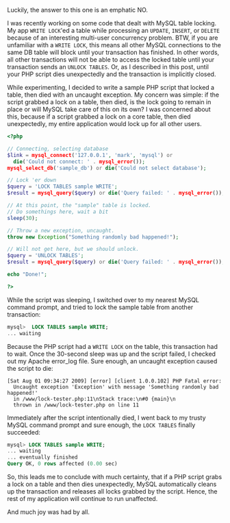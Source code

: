 Luckily, the answer to this one is an emphatic NO.

I was recently working on some code that dealt with MySQL table locking.  My app `WRITE LOCK`'ed a table while processing an `UPDATE`, `INSERT`, or `DELETE` because of an interesting multi-user concurrency problem.  BTW, if you are unfamiliar with a `WRITE LOCK`, this means all other MySQL connections to the same DB table will block until your transaction has finished.  In other words, all other transactions will not be able to access the locked table until your transaction sends an `UNLOCK TABLES`.  Or, as I described in this post, until your PHP script dies unexpectedly and the transaction is implicitly closed.

While experimenting, I decided to write a sample PHP script that locked a table, then died with an uncaught exception.  My concern was simple: if the script grabbed a lock on a table, then died, is the lock going to remain in place or will MySQL take care of this on its own?  I was concerned about this, because if a script grabbed a lock on a core table, then died unexpectedly, my entire application would lock up for all other users.

```php
<?php

// Connecting, selecting database
$link = mysql_connect('127.0.0.1', 'mark', 'mysql') or
  die('Could not connect: ' . mysql_error());
mysql_select_db('sample_db') or die('Could not select database');

// Lock 'er down
$query = 'LOCK TABLES sample WRITE';
$result = mysql_query($query) or die('Query failed: ' . mysql_error());

// At this point, the "sample" table is locked.
// Do somethings here, wait a bit
sleep(30);

// Throw a new exception, uncaught.
throw new Exception("Something randomly bad happened!");

// Will not get here, but we should unlock.
$query = 'UNLOCK TABLES';
$result = mysql_query($query) or die('Query failed: ' . mysql_error());

echo "Done!";

?>
```

While the script was sleeping, I switched over to my nearest MySQL command prompt, and tried to lock the sample table from another transaction:

```sql
mysql>  LOCK TABLES sample WRITE;
... waiting
```

Because the PHP script had a `WRITE LOCK` on the table, this transaction had to wait.  Once the 30-second sleep was up and the script failed, I checked out my Apache error_log file.  Sure enough, an uncaught exception caused the script to die:

```
[Sat Aug 01 09:34:27 2009] [error] [client 1.0.0.102] PHP Fatal error:
  Uncaught exception 'Exception' with message 'Something randomly bad happened!'
  in /www/lock-tester.php:11\nStack trace:\n#0 {main}\n
  thrown in /www/lock-tester.php on line 11
```

Immediately after the script intentionally died, I went back to my trusty MySQL command prompt and sure enough, the `LOCK TABLES` finally succeeded:

```sql
mysql> LOCK TABLES sample WRITE;
... waiting
... eventually finished
Query OK, 0 rows affected (0.00 sec)
```

So, this leads me to conclude with much certainty, that if a PHP script grabs a lock on a table and then dies unexpectedly, MySQL automatically cleans up the transaction and releases all locks grabbed by the script.  Hence, the rest of my application will continue to run unaffected.

And much joy was had by all.